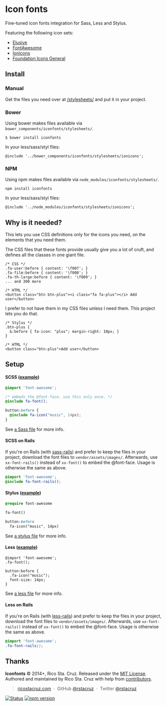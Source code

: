 # Icon fonts

Fine-tuned icon fonts integration for Sass, Less and Stylus.

Featuring the following icon sets:

 * [Elusive](http://shoestrap.org/downloads/elusive-icons-webfont/)
 * [FontAwesome](http://fontawesome.io)
 * [Ionicons](http://ionicons.com)
 * [Foundation Icons General](http://zurb.com/playground/foundation-icon-fonts-3)

Install
-------

### Manual

Get the files you need over at [/stylesheets/](stylesheets) and put it in your 
project.

### Bower

Using bower makes files available via `bower_components/iconfonts/stylesheets/`.

    $ bower install iconfonts

In your less/sass/styl files:

    @include '../bower_components/iconfonts/stylesheets/ionicons';

### NPM

Using npm makes files available via `node_modules/iconfonts/stylesheets/`.

    npm install iconfonts

In your less/sass/styl files:

    @include '../node_modules/iconfonts/stylesheets/ionicons';

Why is it needed?
-----------------

This lets you use CSS definitions only for the icons you need, on the elements
that you need them.

The CSS files that these fonts provide usually give you a lot of cruft, and 
defines all the classes in one giant file.

```
/* CSS */
.fa-user:before { content: '\f007'; }
.fa-film:before { content: '\f008'; }
.fa-th-large:before { content: '\f009'; }
... and 300 more

/* HTML */
<button class="btn btn-plus"><i class="fa fa-plus"></i> Add user</button>
```

I prefer to not have them in my CSS files unless I need them. This project lets 
you do that.

```
/* Stylus */
.btn-plus {
  &:before { fa-icon: "plus"; margin-right: 10px; }
}

/* HTML */
<button class="btn-plus">Add user</button>
```

Setup
-----

#### SCSS ([example](stylesheets/ionicons.scss))

``` scss
@import 'font-awesome';

/* embeds the @font-face. use this only once. */
@include fa-font();

button:before {
  @include fa-icon("music", 14px);
}
```

See [a Sass file](stylesheets/ionicons.scss) for more info.

#### SCSS on Rails

If you're on Rails (with [sass-rails]) and prefer to keep the files in your 
project, download the font files to `vendor/assets/images/`. Afterwards, use
`xx-font-rails()` instead of `xx-font()` to embed the @font-face.  Usage is 
otherwise the same as above.

``` scss
@import 'font-awesome';
@include fa-font-rails();
```

#### Stylus ([example](stylesheets/ionicons.styl))

``` sass
@require font-awesome

fa-font()

button:before
  fa-icon("music", 14px)
```

See [a stylus file](stylesheets/ionicons.styl) for more info.

#### Less ([example](stylesheets/ionicons.less))

``` less
@import 'font-awesome';
.fa-font();

button:before {
  .fa-icon("music");
  font-size: 14px;
}
```

See [a less file](stylesheets/ionicons.less) for more info.

#### Less on Rails

If you're on Rails (with [less-rails]) and prefer to keep the files in your 
project, download the font files to `vendor/assets/images/`. Afterwards, use
`xx-font-rails()` instead of `xx-font()` to embed the @font-face.  Usage is 
otherwise the same as above.

``` scss
@import 'font-awesome';
.fa-font-rails();
```

[sass-rails]: https://github.com/rails/sass-rails
[less-rails]: https://github.com/metaskills/less-rails

## Thanks

**Iconfonts** © 2014+, Rico Sta. Cruz. Released under the [MIT License].<br>
Authored and maintained by Rico Sta. Cruz with help from [contributors].

> [ricostacruz.com](http://ricostacruz.com) &nbsp;&middot;&nbsp;
> GitHub [@rstacruz](https://github.com/rstacruz) &nbsp;&middot;&nbsp;
> Twitter [@rstacruz](https://twitter.com/rstacruz)

[MIT License]: http://mit-license.org/
[contributors]: http://github.com/rstacruz/iconfonts/contributors

[![Status](https://travis-ci.org/rstacruz/iconfonts.svg?branch=master)](https://travis-ci.org/rstacruz/iconfonts)
[![npm version](https://img.shields.io/npm/v/iconfonts.png)](https://npmjs.org/package/iconfonts "View this project on npm")
